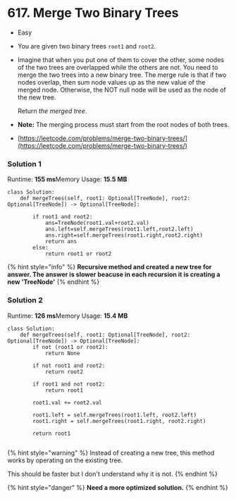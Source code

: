 # 617. Merge Two Binary Trees

* Easy
* You are given two binary trees `root1` and `root2`.
*   Imagine that when you put one of them to cover the other, some nodes of the two trees are overlapped while the others are not. You need to merge the two trees into a new binary tree. The merge rule is that if two nodes overlap, then sum node values up as the new value of the merged node. Otherwise, the NOT null node will be used as the node of the new tree.

    Return _the merged tree_.
* **Note:** The merging process must start from the root nodes of both trees.
* [https://leetcode.com/problems/merge-two-binary-trees/](https://leetcode.com/problems/merge-two-binary-trees/)

### Solution 1

Runtime: **155 ms**Memory Usage: **15.5 MB**

```
class Solution:
    def mergeTrees(self, root1: Optional[TreeNode], root2: Optional[TreeNode]) -> Optional[TreeNode]:

        if root1 and root2:
            ans=TreeNode(root1.val+root2.val)
            ans.left=self.mergeTrees(root1.left,root2.left)
            ans.right=self.mergeTrees(root1.right,root2.right)
            return ans
        else:
            return root1 or root2
```

{% hint style="info" %}
**Recursive method and created a new tree for answer. The answer is slower beacuse in each recursion it is creating a new 'TreeNode'**
{% endhint %}

### Solution 2

Runtime: **126 ms**Memory Usage: **15.4 MB**

```
class Solution:
    def mergeTrees(self, root1: Optional[TreeNode], root2: Optional[TreeNode]) -> Optional[TreeNode]:
        if not (root1 or root2):
            return None

        if not root1 and root2:
            return root2
        
        if root1 and not root2:
            return root1
        
        root1.val += root2.val
        
        root1.left = self.mergeTrees(root1.left, root2.left)
        root1.right = self.mergeTrees(root1.right, root2.right)
        
        return root1
        
```

{% hint style="warning" %}
Instead of creating a new tree, this method works by operating on the existing tree.&#x20;

This should be faster but I don't understand why it is not.
{% endhint %}

{% hint style="danger" %}
**Need a more optimized solution.**&#x20;
{% endhint %}
